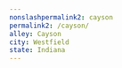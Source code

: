 ```yaml
---
﻿nonslashpermalink2: cayson
permalink2: /cayson/
alley: Cayson
city: Westfield
state: Indiana
---
```

